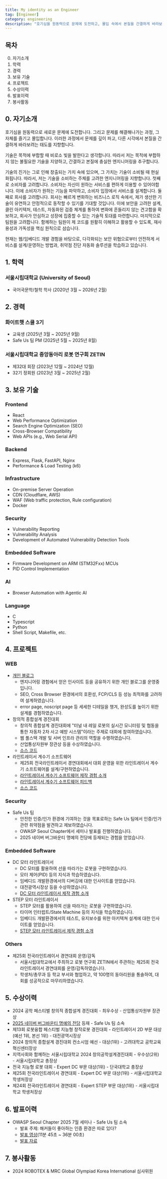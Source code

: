 ```yaml
---
title: My identity as an Engineer
tag: [Engineer]
category: engineering
description: "호기심을 원동력으로 문제에 도전하고, 몰입 속에서 본질을 간결하게 바라보는 엔지니어 j93es입니다."
---
```


## 목차

0. 자기소개
1. 학력
2. 경력
3. 보유 기술
4. 프로젝트
5. 수상이력
6. 발표이력
7. 봉사활동

## 0. 자기소개

호기심을 원동력으로 새로운 문제에 도전합니다. 그리고 문제를 해결해나가는 과정, 그 자체를 즐기고 몰입합니다. 이러한 과정에서 문제를 깊이 파고, 다른 시각에서 본질을 간결하게 바라보려는 태도를 지향합니다.

기술은 목적에 부합할 때 비로소 빛을 발한다고 생각합니다. 따라서 저는 목적에 부합하지 않는 불필요한 기술을 지양하고, 간결하고 본질에 충실한 엔지니어링을 추구합니다.

기술의 진가는 그로 인해 창출되는 가치 속에 있으며, 그 가치는 기술이 소비될 때 현실화됩니다. 따라서, 저는 기술을 소비하는 주체를 고려한 엔지니어링을 지향합니다. 첫째로 소비자를 고려합니다. 소비자는 자신이 원하는 서비스를 편하게 이용할 수 있어야합니다. 이에 소비자가 원하는 기능을 파악하고, 소비자 입장에서 서비스를 설계합니다. 둘째로 회사를 고려합니다. 회사는 빠르게 변화하는 비즈니스 로직 속에서, 제가 생산한 기술이 유연하고 안정적으로 동작할 수 있기를 기대할 것입니다. 이에 보안을 고려한 설계, 클린 아키텍처, 테스트, 자동화된 검증 체계를 통하여 변화에 흔들리지 않는 견고함을 확보하고, 회사가 안심하고 성장에 집중할 수 있는 기술적 토대를 마련합니다. 마지막으로 팀원을 고려합니다. 함께하는 팀원이 제 코드를 원활히 이해하고 활용할 수 있도록, 재사용성과 가독성을 핵심 원칙으로 삼습니다.

현재는 웹/임베디드 개발 경험을 바탕으로, 다각화되는 보안 위협으로부터 안전하게 서비스를 설계/운영하는 방법과, 취약점 진단 자동화 솔루션을 학습하고 있습니다.

## 1. 학력

### 서울시립대학교 (University of Seoul)

- 국어국문학/철학 학사 (2020년 3월 ~ 2026년 2월)

## 2. 경력

### 화이트햇 스쿨 3기

- 교육생 (2025년 3월 ~ 2025년 9월)
- Safe Us 팀 PM (2025년 5월 ~ 2025년 8월)

### 서울시립대학교 중앙동아리 로봇 연구회 ZETIN

- 제32대 회장 (2023년 12월 ~ 2024년 12월)
- 32기 정회원 (2023년 3월 ~ 2025년 2월)

## 3. 보유 기술

### Frontend

- React
- Web Performance Optimization
- Search Engine Optimization (SEO)
- Cross-Browser Compatibility
- Web APIs (e.g., Web Serial API)

### Backend

- Express, Flask, FastAPI, Nginx
- Performance & Load Testing (k6)

### Infrastructure

- On-premise Server Operation
- CDN (Cloudflare, AWS)
- WAF (Web traffic protection, Rule configuration)
- Docker

### Security

- Vulnerability Reporting
- Vulnerability Analysis
- Development of Automated Vulnerability Detection Tools

### Embedded Software

- Firmware Development on ARM (STM32Fxx) MCUs
- PID Control Implementation

### AI

- Browser Automation with Agentic AI

### Language

- C
- Typescript
- Python
- Shell Script, Makefile, etc.

## 4. 프로젝트

### WEB

- [개인 블로그](https://j93.es)
  - 엔지니어링 경험에서 얻은 인사이트 등을 공유하기 위한 개인 블로그를 운영중입니다.
  - SEO, Cross Browser 환경에서의 호환성, FCP/CLS 등 성능 최적화를 고려하여 설계하였습니다.
  - error page, noscript page 등 세세한 디테일을 챙겨, 완성도를 높이기 위한 설계를 경험하였습니다.
- 창의적 종합설계 경진대회
  - 창의적 종합설계 경진대회에 "터널 내 레일 로봇의 실시간 모니터링 및 협동을 통한 자동차 2차 사고 예방 시스템"이라는 주제로 대회에 참여하였습니다.
  - 웹 풀스택 개발 및 서버 인프라 관리의 역할을 수행하였습니다.
  - 산업통상자원부 장관상 등을 수상하였습니다.
  - [소스 코드](https://github.com/j93es/2024-creative-engineering-design-competition)
- 라인트레이서 계수기 소프트웨어
  - 제25회 전국라인트레이서 경연대회에서 대회 운영을 위한 라인트레이서 계수기 소프트웨어를 설계/구현하였습니다.
  - [라인트레이서 계수기 소프트웨어 제작 경험 소개](https://j93.es/posting/engineering/linetracer-counter/linetracer-counter.md)
  - [라인트레이서 계수기 소프트웨어 피드백](https://j93.es/posting/engineering/linetracer-counter-feedback/linetracer-counter-feedback.md)
  - [소스 코드](https://github.com/j93es/linetracer-counter)

### Security

- Safe Us 팀
  - 안전한 인증/인가 환경에 기여하는 것을 목표로하는 Safe Us 팀에서 인증/인가 관련 취약점을 발견하고 제보하였습니다.
  - OWASP Seoul Chapter에서 세미나 발표를 진행하였습니다.
  - 2025 네이버 버그바운티 명예의 전당에 등재되는 경험을 얻었습니다.
  <!-- - OWASP ASVS 5.0 번역 프로젝트 Reviewer
  - OWASP ASVS 5.0의 <V10 OAuth와 OIDC> 문서 번역에서 Reviewer 역할을 맡아 참여하였습니다.
  - OAuth와 OIDC에 대한 전문 지식을 바탕으로 보다 정확한 번역을 제공하고, 이를 통해 안전한 인증/인가 환경에 기여하고자 하였습니다. -->

### Embedded Software

- DC 모터 라인트레이서
  - DC 모터를 활용하여 선을 따라가는 로봇을 구현하였습니다.
  - 모터 제어(PID) 등의 지식과 학습하였습니다.
  - 임베디드 개발환경에서의 디버깅에 대한 인사이트를 얻었습니다.
  - 대전광역시장상 등을 수상하였습니다.
  - [DC 모터 라인트레이서 제작 경험 소개](https://j93.es/posting/engineering/dc-linetracer/dc-linetracer.md)
- STEP 모터 라인트레이서
  - STEP 모터를 활용하여 선을 따라가는 로봇을 구현하였습니다.
  - 타이머 인터럽트/State Machine 등의 지식을 학습하였습니다.
  - 임베디드 개발환경에서의 테스트, 유지보수를 위한 아키텍쳐 설계에 대한 인사이트를 얻었습니다.
  - [STEP 모터 라인트레이서 제작 경험 소개](https://j93.es/posting/engineering/step-linetracer/step-linetracer.md)

### Others

- 제25회 전국라인트레이서 경연대회 운영/감독
  - 서울시립대학교에서 주최하고 로봇 연구회 ZETIN에서 주관하는 제25회 전국 라인트레이서 경연대회를 운영/감독하였습니다.
  - 학생처/총무과 등 학교 부서와 협업하고, 약 100명의 동아리원을 통솔하여, 대회를 성공적으로 마무리하였습니다.

## 5. 수상이력

- 2024 공학 페스티벌 창의적 종합설계 경진대회 - 최우수상 - 산업통상자원부 장관상
- [2025 네이버 버그바운티 명예의 전당](https://bugbounty.naver.com/hall-of-fame) 등재 - Safe Us 팀 소속
- 제13회 로봇융합 페스티벌 지능형 창작로봇 경진대회 - 라인트레이서 2D 부문 대상(예선 1위, 본선 1위) - 대전광역시장상
- 2024 창의적 종합설계 경진대회 컨소시엄 예선 - 대상(1위) - 고려대학교 공학교육혁신센터장상
- 지역사회와 함께하는 서울시립대학교 2024 창의공학설계경진대회 - 우수상(2위) - 서울시립대학교 총장상
- 전국 지능형 로봇 대회 - Expert DC 부문 대상(1위) - 단국대학교 총장상
- 제25회 전국라인트레이서 경연대회 - Expert DC 부문 대상(1위) - 서울시립대학교 학생처장상
- 제24회 전국라인트레이서 경연대회 - Expert STEP 부문 대상(1위) - 서울시립대학교 학생처장상

## 6. 발표이력

- OWASP Seoul Chapter 2025 7월 세미나 - Safe Us 팀 소속
  - 발표 주제: 해커들이 좋아하는 인증 환경은 따로 있다?
  - [발표 영상](https://youtu.be/lw7vOgRlEOE?feature=shared&t=705)(11분 45초 ~ 36분 00초)
  - [발표 자료](https://owasp.org/www-chapter-seoul/#div-presentation)

## 7. 봉사활동

- 2024 ROBOTEX & MRC Global Olympiad Korea International 심사위원
